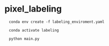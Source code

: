 # pixel_labeling

```
  conda env create -f labeling_enviroment.yaml
```

```
  conda activate labeling
```

```
  python main.py
```
